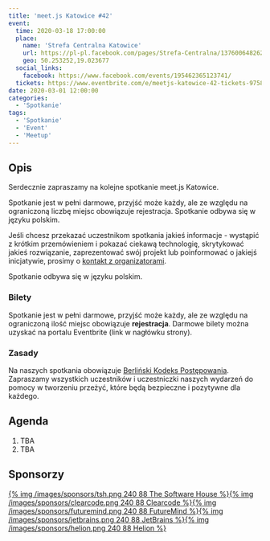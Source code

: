 ```yaml
---
title: 'meet.js Katowice #42'
event:
  time: 2020-03-18 17:00:00
  place:
    name: 'Strefa Centralna Katowice'
    url: https://pl-pl.facebook.com/pages/Strefa-Centralna/1376006482624106
    geo: 50.253252,19.023677
  social_links:
    facebook: https://www.facebook.com/events/195462365123741/
  tickets: https://www.eventbrite.com/e/meetjs-katowice-42-tickets-97583281221
date: 2020-03-01 12:00:00
categories:
  - 'Spotkanie'
tags:
  - 'Spotkanie'
  - 'Event'
  - 'Meetup'
---
```

## Opis

Serdecznie zapraszamy na kolejne spotkanie meet.js Katowice.

Spotkanie jest w pełni darmowe, przyjść może każdy, ale ze względu na ograniczoną liczbę miejsc obowiązuje rejestracja. Spotkanie odbywa się w języku polskim.

Jeśli chcesz przekazać uczestnikom spotkania jakieś informacje - wystąpić z krótkim przemówieniem i pokazać ciekawą technologię, skrytykować jakieś rozwiązanie, zaprezentować swój projekt lub poinformować o jakiejś inicjatywie, prosimy o [kontakt z organizatorami](/about/#Kontakt).

Spotkanie odbywa się w języku polskim.

### Bilety

Spotkanie jest w pełni darmowe, przyjść może każdy, ale ze względu na ograniczoną ilość miejsc obowiązuje **rejestracja**. Darmowe bilety można uzyskać na portalu Eventbrite (link w nagłówku strony).

### Zasady

Na naszych spotkania obowiązuje [Berliński Kodeks Postępowania][berlin-coc]. Zapraszamy wszystkich uczestników i uczestniczki naszych wydarzeń do pomocy w tworzeniu przeżyć, które będą bezpieczne i pozytywne dla każdego.

## Agenda

1. TBA
2. TBA

## Sponsorzy

[{% img /images/sponsors/tsh.png 240 88 The Software House %}][tsh][{% img /images/sponsors/clearcode.png 240 88 Clearcode %}][clearcode][{% img /images/sponsors/futuremind.png 240 88 FutureMind %}][futuremind][{% img /images/sponsors/jetbrains.png 240 88 JetBrains %}][jetbrains][{% img /images/sponsors/helion.png 240 88 Helion %}][helion]

[tsh]: https://tsh.io/
[clearcode]: https://clearcode.cc/
[futuremind]: https://www.futuremind.com/
[jetbrains]: https://www.jetbrains.com
[helion]: https://helion.pl/

[berlin-coc]: http://berlincodeofconduct.org/pl

